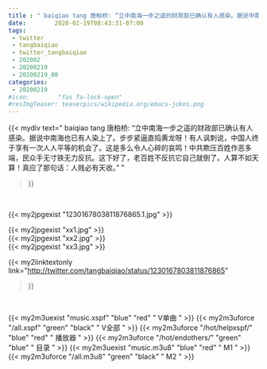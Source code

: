 ```yaml
---
title : " baiqiao tang 唐柏桥: “立中南海一步之遥的财政部已确认有人感染。据说中南海也已有人染上了。步步紧逼直捣黄龙呀！有人讽刺说，中国人终于享有一次人人平等的机会了。这是多么令人心碎的哀鸣！中共欺压百姓作恶多端，民众手无寸铁无力反抗。这下好了，老百姓不反抗它自己就倒了。人算不如天算！真应了那句话：人贱必有天收。”  "
date:        2020-02-19T08:43:31-07:00
tags:
 - twitter
 - tangbaiqiao
 - twitter_tangbaiqiao
 - 202002
 - 20200219
 - 20200219_08
categories:
 - 20200219
#icon:        "fas fa-lock-open"
#resImgTeaser: teaserpics/wikipedia.org/emacs-jokes.png
---
```


{{< mydiv text=" baiqiao tang 唐柏桥: “立中南海一步之遥的财政部已确认有人感染。据说中南海也已有人染上了。步步紧逼直捣黄龙呀！有人讽刺说，中国人终于享有一次人人平等的机会了。这是多么令人心碎的哀鸣！中共欺压百姓作恶多端，民众手无寸铁无力反抗。这下好了，老百姓不反抗它自己就倒了。人算不如天算！真应了那句话：人贱必有天收。”  "
>}}
<br>


 {{< my2jpgexist "1230167803811876865.1.jpg" >}}<br> 

{{< my2jpgexist "xx1.jpg" >}}<br>
{{< my2jpgexist "xx2.jpg" >}}<br>
{{< my2jpgexist "xx3.jpg" >}}<br>


{{< my2linktextonly link="http://twitter.com/tangbaiqiao/status/1230167803811876865"
>}}


<br>

{{< my2m3uexist "music.xspf"        "blue"   "red"    " V单曲 " >}} {{< my2m3uforce "/all.xspf"         "green"  "black"  " V全部 " >}} {{< my2m3uforce "/hot/helpxspf/"    "blue"   "red"    " 播放器 " >}} {{< my2m3uforce "/hot/endothers/"   "green"  "blue"   " 目录 " >}} {{< my2m3uexist "music.m3u8"        "blue"   "red"    " M1 " >}} {{< my2m3uforce "/all.m3u8"         "green"  "black"  " M2 " >}} 
